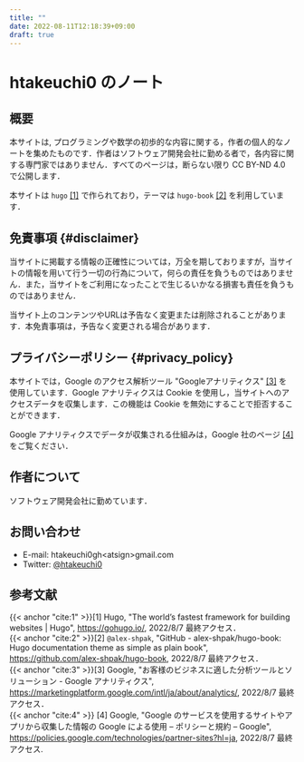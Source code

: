 ```yaml
---
title: ""
date: 2022-08-11T12:18:39+09:00
draft: true
---
```


# htakeuchi0 のノート

## 概要

本サイトは,  プログラミングや数学の初歩的な内容に関する，作者の個人的なノートを集めたものです．作者はソフトウェア開発会社に勤める者で，各内容に関する専門家ではありません．すべてのページは，断らない限り CC BY-ND 4.0 で公開します．

本サイトは `hugo` [[1]](#cite:1) で作られており，テーマは `hugo-book` [[2]](#cite:2) を利用しています．

## 免責事項 {#disclaimer}

当サイトに掲載する情報の正確性については，万全を期しておりますが，当サイトの情報を用いて行う一切の行為について，何らの責任を負うものではありません．また，当サイトをご利用になったことで生じるいかなる損害も責任を負うものではありません．

当サイト上のコンテンツやURLは予告なく変更または削除されることがあります．本免責事項は，予告なく変更される場合があります．

## プライバシーポリシー {#privacy_policy}

本サイトでは，Google のアクセス解析ツール "Googleアナリティクス" [[3]](#cite:3) を使用しています．Google アナリティクスは Cookie を使用し，当サイトへのアクセスデータを収集します．この機能は Cookie を無効にすることで拒否することができます．

Google アナリティクスでデータが収集される仕組みは，Google 社のページ [[4]](#cite:4) をご覧ください．

## 作者について

ソフトウェア開発会社に勤めています．

## お問い合わせ

* E-mail: htakeuchi0gh&lt;atsign&gt;gmail.com
* Twitter: [@htakeuchi0](https://twitter.com/htakeuchi0)

## 参考文献

{{< anchor "cite:1" >}}[1] Hugo, "The world’s fastest framework for building websites | Hugo", https://gohugo.io/, 2022/8/7 最終アクセス．    
{{< anchor "cite:2" >}}[2] `@alex-shpak`, "GitHub - alex-shpak/hugo-book: Hugo documentation theme as simple as plain book", https://github.com/alex-shpak/hugo-book, 2022/8/7 最終アクセス．     
{{< anchor "cite:3" >}}[3] Google, "お客様のビジネスに適した分析ツールとソリューション - Google アナリティクス", https://marketingplatform.google.com/intl/ja/about/analytics/, 2022/8/7 最終アクセス．    
{{< anchor "cite:4" >}}
[4] Google, "Google のサービスを使用するサイトやアプリから収集した情報の Google による使用 – ポリシーと規約 – Google", https://policies.google.com/technologies/partner-sites?hl=ja, 2022/8/7 最終アクセス.


